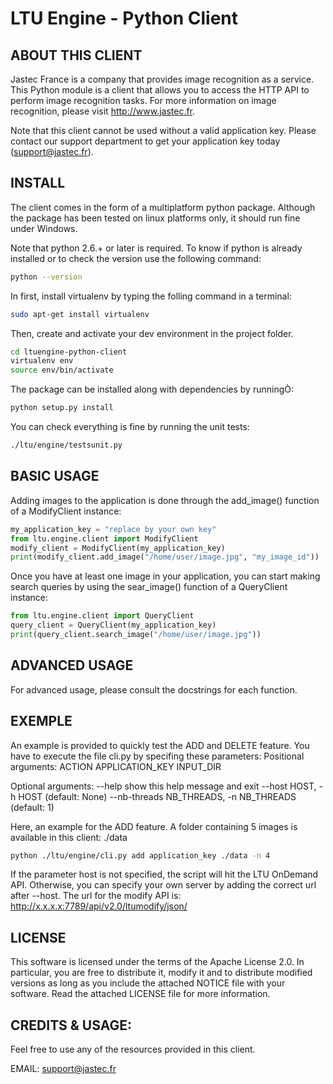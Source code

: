 
# LTU Engine - Python Client

## ABOUT THIS CLIENT
Jastec France is a company that provides image recognition as a service.
This Python module is a client that allows you to access the HTTP API to
perform image recognition tasks. For more information on image recognition,
please visit http://www.jastec.fr.


Note that this client cannot be used without a valid application key. Please
contact our support department to get your application key today
(support@jastec.fr).

## INSTALL
The client comes in the form of a multiplatform python package. Although the
package has been tested on linux platforms only, it should run fine under
Windows.

Note that python 2.6.+ or later is required.
To know if python is already installed or to check the version use the following command:
```bash
python --version
```

In first, install virtualenv  by typing the folling command in a terminal:
```bash
sudo apt-get install virtualenv

```

Then, create and activate your dev environment in the project folder.
```bash
cd ltuengine-python-client
virtualenv env
source env/bin/activate
```

The package can be installed along with dependencies by runningÒ:
```bash
python setup.py install
```

You can check everything is fine by running the unit tests:
```bash
./ltu/engine/testsunit.py
```

## BASIC USAGE
Adding images to the application is done through the add_image() function of a ModifyClient instance:
```python
my_application_key = "replace by your own key"
from ltu.engine.client import ModifyClient
modify_client = ModifyClient(my_application_key)
print(modify_client.add_image("/home/user/image.jpg", "my_image_id"))
```

Once you have at least one image in your application, you can start making
search queries by using the sear_image() function of a  QueryClient instance:
```python
from ltu.engine.client import QueryClient
query_client = QueryClient(my_application_key)
print(query_client.search_image("/home/user/image.jpg"))
```

## ADVANCED USAGE

For advanced usage, please consult the docstrings for each function.

## EXEMPLE
An example is provided to quickly test the ADD and DELETE feature.
You have to execute the file cli.py by specifing these parameters:
Positional arguments:
  ACTION
  APPLICATION_KEY
  INPUT_DIR

Optional arguments:
  --help                show this help message and exit
  --host HOST, -h HOST  (default:  None)
  --nb-threads NB_THREADS, -n NB_THREADS
                        (default: 1)

Here, an example for the ADD feature. A folder containing 5 images is available in this client: ./data
```bash
python ./ltu/engine/cli.py add application_key ./data -n 4
```

If the parameter host is not specified, the script will hit the LTU OnDemand API.
Otherwise, you can specify your own server by adding the correct url after --host.
The url for the modify API is: http://x.x.x.x:7789/api/v2.0/ltumodify/json/

## LICENSE
This software is licensed under the terms of the Apache License 2.0. In
particular, you are free to distribute it, modify it and to distribute modified
versions as long as you include the attached NOTICE file with your software.
Read the attached LICENSE file for more information.

## CREDITS & USAGE:
Feel free to use any of the resources provided in this client.

EMAIL: support@jastec.fr

